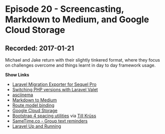 # Episode 20 - Screencasting, Markdown to Medium, and Google Cloud Storage

## Recorded: 2017-01-21

Michael and Jake return with their slightly tinkered format, where they focus on challenges overcome and things learnt in day to day framework usage.

**Show Links**

* [Laravel Migration Exporter for Sequel Pro](https://github.com/cviebrock/sequel-pro-laravel-export)
* [Switching PHP versions with Laravel Valet](https://dyrynda.com.au/blog/switching-php-versions-with-laravel-valet)
* [asciinema](https://asciinema.org/)
* [Markdown to Medium](http://markdowntomedium.com/)
* [Route model binding](https://laravel.com/docs/5.3/routing#route-model-binding)
* [Google Cloud Storage](https://cloud.google.com/storage/)
* [Bootstrap 4 spacing utilities](http://v4-alpha.getbootstrap.com/utilities/spacing/) via [Till Krüss](https://twitter.com/tillkruss)
* [SameTime.co - Group text reminders](https://sametime.co/)
* [Laravel Up and Running](https://laravelupandrunning.com/)

